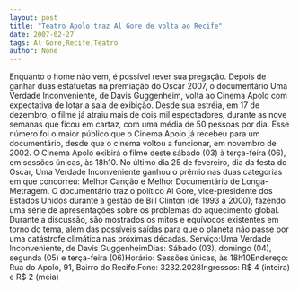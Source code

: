 ```yaml
---
layout: post
title: "Teatro Apolo traz Al Gore de volta ao Recife"
date: 2007-02-27
tags: Al Gore,Recife,Teatro
author: None
---
```

Enquanto o home não vem, é possível rever sua pregação.
Depois de ganhar duas estatuetas na premiação do Oscar 2007, o documentário Uma Verdade Inconveniente, de Davis Guggenheim, volta ao Cinema Apolo com expectativa de lotar a sala de exibição. 
Desde sua estréia, em 17 de dezembro, o filme já atraiu mais de dois mil espectadores, durante as nove semanas que ficou em cartaz, com uma média de 50 pessoas por dia. Esse número foi o maior público que o Cinema Apolo já recebeu para um documentário, desde que o cinema voltou a funcionar, em novembro de 2002. 
O Cinema Apolo exibirá o filme deste sábado (03) à terça-feira (06), em sessões únicas, às 18h10. 
No último dia 25 de fevereiro, dia da festa do Oscar, Uma Verdade Inconveniente ganhou o prêmio nas duas categorias em que concorreu: Melhor Canção e Melhor Documentário de Longa-Metragem. 
O documentário traz o político Al Gore, vice-presidente dos Estados Unidos durante a gestão de Bill Clinton (de 1993 a 2000), fazendo uma série de apresentações sobre os problemas do aquecimento global. 
Durante a discussão, são mostrados os mitos e equívocos existentes em torno do tema, além das possíveis saídas para que o planeta não passe por uma catástrofe climática nas próximas décadas.
Serviço:Uma Verdade Inconveniente, de Davis GuggenheimDias: Sábado (03), domingo (04), segunda (05) e terça-feira (06)Horário: Sessões únicas, às 18h10Endereço: Rua do Apolo, 91, Bairro do Recife.Fone: 3232.2028Ingressos: R$ 4 (inteira) e R$ 2 (meia) 